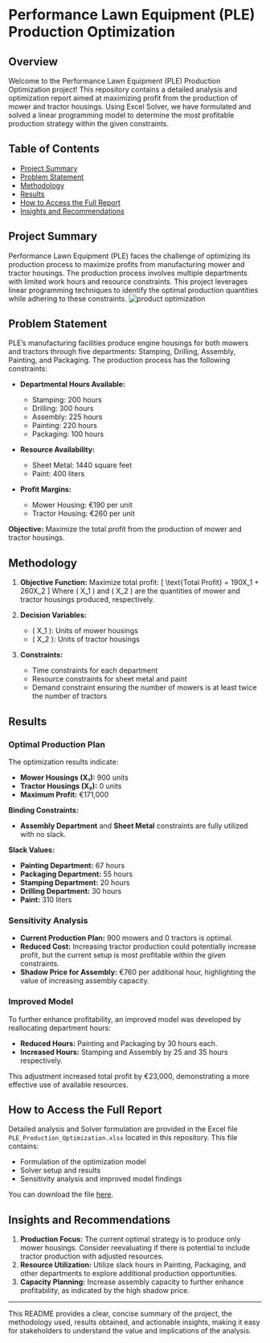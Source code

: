 # Performance Lawn Equipment (PLE) Production Optimization

## Overview

Welcome to the Performance Lawn Equipment (PLE) Production Optimization project! This repository contains a detailed analysis and optimization report aimed at maximizing profit from the production of mower and tractor housings. Using Excel Solver, we have formulated and solved a linear programming model to determine the most profitable production strategy within the given constraints.

## Table of Contents

- [Project Summary](#project-summary)
- [Problem Statement](#problem-statement)
- [Methodology](#methodology)
- [Results](#results)
- [How to Access the Full Report](#how-to-access-the-full-report)
- [Insights and Recommendations](#insights-and-recommendations)

## Project Summary

Performance Lawn Equipment (PLE) faces the challenge of optimizing its production process to maximize profits from manufacturing mower and tractor housings. The production process involves multiple departments with limited work hours and resource constraints. This project leverages linear programming techniques to identify the optimal production quantities while adhering to these constraints.
![product optimization](https://github.com/user-attachments/assets/768be9ad-c377-4244-ad3f-884229d6d5c2)

## Problem Statement

PLE’s manufacturing facilities produce engine housings for both mowers and tractors through five departments: Stamping, Drilling, Assembly, Painting, and Packaging. The production process has the following constraints:

- **Departmental Hours Available:**
  - Stamping: 200 hours
  - Drilling: 300 hours
  - Assembly: 225 hours
  - Painting: 220 hours
  - Packaging: 100 hours

- **Resource Availability:**
  - Sheet Metal: 1440 square feet
  - Paint: 400 liters

- **Profit Margins:**
  - Mower Housing: €190 per unit
  - Tractor Housing: €260 per unit

**Objective:** Maximize the total profit from the production of mower and tractor housings.

## Methodology

1. **Objective Function:**
   Maximize total profit: \[ \text{Total Profit} = 190X_1 + 260X_2 \]
   Where \( X_1 \) and \( X_2 \) are the quantities of mower and tractor housings produced, respectively.

2. **Decision Variables:**
   - \( X_1 \): Units of mower housings
   - \( X_2 \): Units of tractor housings

3. **Constraints:**
   - Time constraints for each department
   - Resource constraints for sheet metal and paint
   - Demand constraint ensuring the number of mowers is at least twice the number of tractors

## Results

### Optimal Production Plan
The optimization results indicate:
- **Mower Housings (X₁):** 900 units
- **Tractor Housings (X₂):** 0 units
- **Maximum Profit:** €171,000

**Binding Constraints:**
- **Assembly Department** and **Sheet Metal** constraints are fully utilized with no slack.

**Slack Values:**
- **Painting Department:** 67 hours
- **Packaging Department:** 55 hours
- **Stamping Department:** 20 hours
- **Drilling Department:** 30 hours
- **Paint:** 310 liters

### Sensitivity Analysis
- **Current Production Plan:** 900 mowers and 0 tractors is optimal.
- **Reduced Cost:** Increasing tractor production could potentially increase profit, but the current setup is most profitable within the given constraints.
- **Shadow Price for Assembly:** €760 per additional hour, highlighting the value of increasing assembly capacity.

### Improved Model
To further enhance profitability, an improved model was developed by reallocating department hours:
- **Reduced Hours:** Painting and Packaging by 30 hours each.
- **Increased Hours:** Stamping and Assembly by 25 and 35 hours respectively.

This adjustment increased total profit by €23,000, demonstrating a more effective use of available resources.

## How to Access the Full Report

Detailed analysis and Solver formulation are provided in the Excel file `PLE_Production_Optimization.xlsx` located in this repository. This file contains:
- Formulation of the optimization model
- Solver setup and results
- Sensitivity analysis and improved model findings

You can download the file [here](https://github.com/vipulgithub27/Performance-Lawn-Equipment-PLE-Production-Optimization/blob/main/Performance%20Lawn%20Equipment%20(PLE)%20Production%20Optimization.pdf).

## Insights and Recommendations

1. **Production Focus:** The current optimal strategy is to produce only mower housings. Consider reevaluating if there is potential to include tractor production with adjusted resources.
2. **Resource Utilization:** Utilize slack hours in Painting, Packaging, and other departments to explore additional production opportunities.
3. **Capacity Planning:** Increase assembly capacity to further enhance profitability, as indicated by the high shadow price.


---
This README provides a clear, concise summary of the project, the methodology used, results obtained, and actionable insights, making it easy for stakeholders to understand the value and implications of the analysis.
